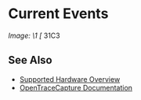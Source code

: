 # Current Events
**Image: \1*
[*
31C3
## See Also
- [Supported Hardware Overview](../supported-hardware.md)
- [OpenTraceCapture Documentation](../../opentracecapture/overview.md)
